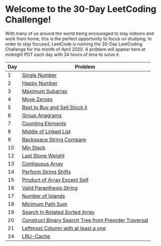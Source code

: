 # Welcome to the 30-Day LeetCoding Challenge!

With many of us around the world being encouraged to stay indoors and work from home, this is the perfect opportunity to focus on studying. In order to stay focused, LeetCode is running the 30-Day LeetCoding Challenge for the month of April 2020. A problem will appear here at midnight PDT each day with 24 hours of time to solve it.

Day  | Problem
---------- | --------
1 | [Single Number](https://github.com/ravikumark815/30-Day-LeetCoding-Challenge/blob/master/1-SingleNumber.py)
2 | [Happy Number](https://github.com/ravikumark815/30-Day-LeetCoding-Challenge/blob/master/2-Happy-Number.py)
3 | [Maximum Subarray](https://github.com/ravikumark815/30-Day-LeetCoding-Challenge/blob/master/3-Maximum-Subarray.py)
4 | [Move Zeroes](https://github.com/ravikumark815/30-Day-LeetCoding-Challenge/blob/master/4-Move-Zeroes.py)
5 | [Best to Buy and Sell Stock II](https://github.com/ravikumark815/30-Day-LeetCoding-Challenge/blob/master/5-Best-Time-to-Buy-and-Sell-Stock-II.py)
6 | [Group Anagrams](https://github.com/ravikumark815/30-Day-LeetCoding-Challenge/blob/master/6-Group-Anagrams.py)
7 | [Counting Elements](https://github.com/ravikumark815/30-Day-LeetCoding-Challenge/blob/master/7-Counting-Elements.py)
8 | [Middle of Linked List](https://github.com/ravikumark815/30-Day-LeetCoding-Challenge/blob/master/8-Middle-of-the-linked-list.py)
9 | [Backspace String Compare](https://github.com/ravikumark815/30-Day-LeetCoding-Challenge/blob/master/9-Backspace-String-Compare.py)
10 | [Min Stack](https://github.com/ravikumark815/30-Day-LeetCoding-Challenge/blob/master/10-Min-Stack.py)
12 | [Last Stone Weight](https://github.com/ravikumark815/30-Day-LeetCoding-Challenge/blob/master/12-Last-Stone-Weight.py)
13 | [Contiguous Array](https://github.com/ravikumark815/30-Day-LeetCoding-Challenge/blob/master/13-Contiguous-Array.py)
14 | [Perform String Shifts](https://github.com/ravikumark815/30-Day-LeetCoding-Challenge/blob/master/14-Perform-String-Shifts.py)
15 | [Product of Array Except Self](https://github.com/ravikumark815/30-Day-LeetCoding-Challenge/blob/master/15-Product-Of-Array-Except-Self.py)
16 | [Valid Paranthesis String](https://github.com/ravikumark815/30-Day-LeetCoding-Challenge/blob/master/16-Valid-Paranthesis-String.py)
17 | [Number of Islands](https://github.com/ravikumark815/30-Day-LeetCoding-Challenge/blob/master/17-Number-Of-Islands.py)
18 | [Minimum Path Sum](https://github.com/ravikumark815/30-Day-LeetCoding-Challenge/blob/master/18-Minimum-Path-Sum.py)
19 | [Search In Rotated Sorted Array](https://github.com/ravikumark815/30-Day-LeetCoding-Challenge/blob/master/19-Search-In-Rotated-Sorted-Array.py)
20 | [Construct Binary Search Tree from Preorder Traversal](https://github.com/ravikumark815/30-Day-LeetCoding-Challenge/blob/master/20-Construct-Binary-Search-Tree-from-Preorder-Traversal.py)
21 | [Leftmost Column with at least a one](https://github.com/ravikumark815/30-Day-LeetCoding-Challenge/blob/master/21-Leftmost-Column-with-at-Least-a-One.py)
24 | [LRU-Cache](https://github.com/ravikumark815/30-Day-LeetCoding-Challenge/blob/master/24-LRU-Cache.py)